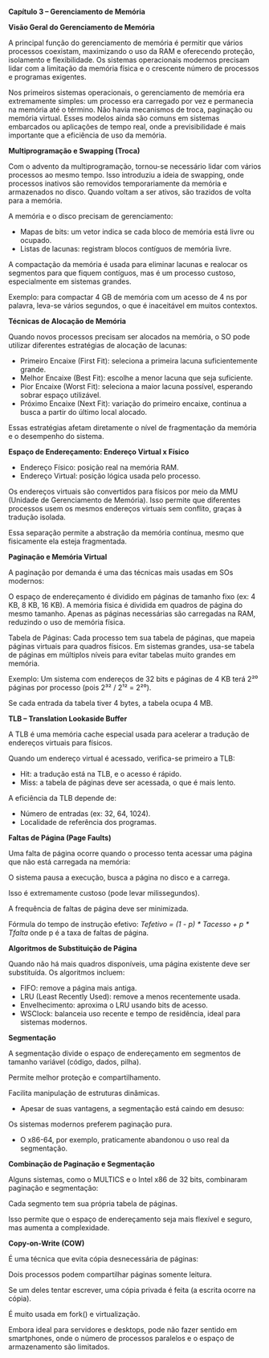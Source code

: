 **Capítulo 3 – Gerenciamento de Memória** 

**Visão Geral do Gerenciamento de Memória**

A principal função do gerenciamento de memória é permitir que vários processos coexistam, maximizando o uso da RAM e oferecendo proteção, isolamento e flexibilidade. Os sistemas operacionais modernos precisam lidar com a limitação da memória física e o crescente número de processos e programas exigentes.

Nos primeiros sistemas operacionais, o gerenciamento de memória era extremamente simples: um processo era carregado por vez e permanecia na memória até o término. Não havia mecanismos de troca, paginação ou memória virtual. Esses modelos ainda são comuns em sistemas embarcados ou aplicações de tempo real, onde a previsibilidade é mais importante que a eficiência de uso da memória.

**Multiprogramação e Swapping (Troca)**

Com o advento da multiprogramação, tornou-se necessário lidar com vários processos ao mesmo tempo. Isso introduziu a ideia de swapping, onde processos inativos são removidos temporariamente da memória e armazenados no disco. Quando voltam a ser ativos, são trazidos de volta para a memória.

A memória e o disco precisam de gerenciamento:

- Mapas de bits: um vetor indica se cada bloco de memória está livre ou ocupado.
- Listas de lacunas: registram blocos contíguos de memória livre.

A compactação da memória é usada para eliminar lacunas e realocar os segmentos para que fiquem contíguos, mas é um processo custoso, especialmente em sistemas grandes.

Exemplo: para compactar 4 GB de memória com um acesso de 4 ns por palavra, leva-se vários segundos, o que é inaceitável em muitos contextos.

**Técnicas de Alocação de Memória**

Quando novos processos precisam ser alocados na memória, o SO pode utilizar diferentes estratégias de alocação de lacunas:

- Primeiro Encaixe (First Fit): seleciona a primeira lacuna suficientemente grande.
- Melhor Encaixe (Best Fit): escolhe a menor lacuna que seja suficiente.
- Pior Encaixe (Worst Fit): seleciona a maior lacuna possível, esperando sobrar espaço utilizável.
- Próximo Encaixe (Next Fit): variação do primeiro encaixe, continua a busca a partir do último local alocado.

Essas estratégias afetam diretamente o nível de fragmentação da memória e o desempenho do sistema.

**Espaço de Endereçamento: Endereço Virtual x Físico**

- Endereço Físico: posição real na memória RAM.
- Endereço Virtual: posição lógica usada pelo processo.

Os endereços virtuais são convertidos para físicos por meio da MMU (Unidade de Gerenciamento de Memória).
Isso permite que diferentes processos usem os mesmos endereços virtuais sem conflito, graças à tradução isolada.

Essa separação permite a abstração da memória contínua, mesmo que fisicamente ela esteja fragmentada.

**Paginação e Memória Virtual**

A paginação por demanda é uma das técnicas mais usadas em SOs modernos:

O espaço de endereçamento é dividido em páginas de tamanho fixo (ex: 4 KB, 8 KB, 16 KB).
A memória física é dividida em quadros de página do mesmo tamanho.
Apenas as páginas necessárias são carregadas na RAM, reduzindo o uso de memória física.

Tabela de Páginas:
Cada processo tem sua tabela de páginas, que mapeia páginas virtuais para quadros físicos.
Em sistemas grandes, usa-se tabela de páginas em múltiplos níveis para evitar tabelas muito grandes em memória.

Exemplo:
Um sistema com endereços de 32 bits e páginas de 4 KB terá 2²⁰ páginas por processo (pois 2³² / 2¹² = 2²⁰).

Se cada entrada da tabela tiver 4 bytes, a tabela ocupa 4 MB.

**TLB – Translation Lookaside Buffer**

A TLB é uma memória cache especial usada para acelerar a tradução de endereços virtuais para físicos.

Quando um endereço virtual é acessado, verifica-se primeiro a TLB:
- Hit: a tradução está na TLB, e o acesso é rápido.
- Miss: a tabela de páginas deve ser acessada, o que é mais lento.

A eficiência da TLB depende de:
- Número de entradas (ex: 32, 64, 1024).
- Localidade de referência dos programas.

**Faltas de Página (Page Faults)**

Uma falta de página ocorre quando o processo tenta acessar uma página que não está carregada na memória:

O sistema pausa a execução, busca a página no disco e a carrega.

Isso é extremamente custoso (pode levar milissegundos).

A frequência de faltas de página deve ser minimizada.

Fórmula do tempo de instrução efetivo:
*Tefetivo = (1 - p) * Tacesso + p * Tfalta*
onde p é a taxa de faltas de página.

**Algoritmos de Substituição de Página**

Quando não há mais quadros disponíveis, uma página existente deve ser substituída. Os algoritmos incluem:
- FIFO: remove a página mais antiga.
- LRU (Least Recently Used): remove a menos recentemente usada.
- Envelhecimento: aproxima o LRU usando bits de acesso.
- WSClock: balanceia uso recente e tempo de residência, ideal para sistemas modernos.

**Segmentação**

A segmentação divide o espaço de endereçamento em segmentos de tamanho variável (código, dados, pilha).

Permite melhor proteção e compartilhamento.

Facilita manipulação de estruturas dinâmicas.
- Apesar de suas vantagens, a segmentação está caindo em desuso:

Os sistemas modernos preferem paginação pura.  
- O x86-64, por exemplo, praticamente abandonou o uso real da segmentação.

**Combinação de Paginação e Segmentação**  

Alguns sistemas, como o MULTICS e o Intel x86 de 32 bits, combinaram paginação e segmentação:

Cada segmento tem sua própria tabela de páginas.

Isso permite que o espaço de endereçamento seja mais flexível e seguro, mas aumenta a complexidade.

**Copy-on-Write (COW)**

É uma técnica que evita cópia desnecessária de páginas:

Dois processos podem compartilhar páginas somente leitura.

Se um deles tentar escrever, uma cópia privada é feita (a escrita ocorre na cópia).

É muito usada em fork() e virtualização.

Embora ideal para servidores e desktops, pode não fazer sentido em smartphones, onde o número de processos paralelos e o espaço de armazenamento são limitados.
